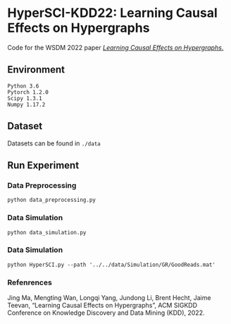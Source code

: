 # HyperSCI-KDD22:  Learning Causal Effects on Hypergraphs

Code for the WSDM 2022 paper [*Learning Causal Effects on Hypergraphs*.](https://arxiv.org/pdf/2207.04049.pdf)

## Environment
```
Python 3.6
Pytorch 1.2.0
Scipy 1.3.1
Numpy 1.17.2
```

## Dataset
Datasets can be found in ```./data```

## Run Experiment
### Data Preprocessing
```
python data_preprocessing.py
```
### Data Simulation
```
python data_simulation.py
```
### Data Simulation
```
python HyperSCI.py --path '../../data/Simulation/GR/GoodReads.mat'
```

### Refenrences
Jing Ma, Mengting Wan, Longqi Yang, Jundong Li, Brent Hecht, Jaime Teevan, “Learning Causal Effects on Hypergraphs”, ACM SIGKDD Conference on Knowledge Discovery and Data Mining (KDD), 2022. 

